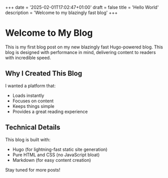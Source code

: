 +++
date = '2025-02-01T17:02:47+01:00'
draft = false
title = 'Hello World'
description = 'Welcome to my blazingly fast blog'
+++

# Welcome to My Blog

This is my first blog post on my new blazingly fast Hugo-powered blog. This blog is designed with performance in mind, delivering content to readers with incredible speed.

## Why I Created This Blog

I wanted a platform that:
- Loads instantly
- Focuses on content
- Keeps things simple
- Provides a great reading experience

## Technical Details

This blog is built with:
- Hugo (for lightning-fast static site generation)
- Pure HTML and CSS (no JavaScript bloat)
- Markdown (for easy content creation)

Stay tuned for more posts!

